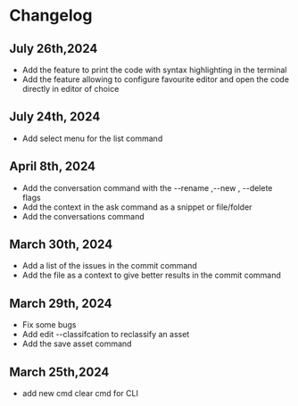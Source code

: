 # Changelog
## July 26th,2024

- Add the feature to print the code with syntax highlighting in the terminal
- Add the feature allowing to configure favourite editor and open the code directly in editor of choice 

## July 24th, 2024

- Add select menu for the list command
  
## April 8th, 2024

- Add the conversation command with the --rename ,--new , --delete flags
- Add the context in the ask command as a snippet or file/folder
- Add the conversations command 

## March 30th, 2024

- Add a list of the issues in the commit command
- Add the file as a context to give better results in the commit command

## March 29th, 2024

- Fix some bugs
- Add edit --classifcation  to reclassify an asset
- Add the save asset command

## March 25th,2024

- add new cmd clear cmd for  CLI
